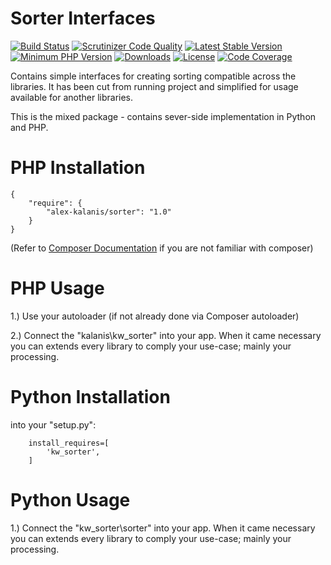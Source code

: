 Sorter Interfaces
================

[![Build Status](https://travis-ci.org/alex-kalanis/sorter.svg?branch=master)](https://travis-ci.org/alex-kalanis/sorter)
[![Scrutinizer Code Quality](https://scrutinizer-ci.com/g/alex-kalanis/sorter/badges/quality-score.png?b=master)](https://scrutinizer-ci.com/g/alex-kalanis/sorter/?branch=master)
[![Latest Stable Version](https://poser.pugx.org/alex-kalanis/sorter/v/stable.svg?v=1)](https://packagist.org/packages/alex-kalanis/sorter)
[![Minimum PHP Version](https://img.shields.io/badge/php-%3E%3D%207.3-8892BF.svg)](https://php.net/)
[![Downloads](https://img.shields.io/packagist/dt/alex-kalanis/sorter.svg?v1)](https://packagist.org/packages/alex-kalanis/sorter)
[![License](https://poser.pugx.org/alex-kalanis/sorter/license.svg?v=1)](https://packagist.org/packages/alex-kalanis/sorter)
[![Code Coverage](https://scrutinizer-ci.com/g/alex-kalanis/sorter/badges/coverage.png?b=master&v=1)](https://scrutinizer-ci.com/g/alex-kalanis/sorter/?branch=master)

Contains simple interfaces for creating sorting compatible across the libraries.
It has been cut from running project and simplified for usage available for another
libraries.

This is the mixed package - contains sever-side implementation in Python and PHP.

# PHP Installation

```
{
    "require": {
        "alex-kalanis/sorter": "1.0"
    }
}
```

(Refer to [Composer Documentation](https://github.com/composer/composer/blob/master/doc/00-intro.md#introduction) if you are not
familiar with composer)


# PHP Usage

1.) Use your autoloader (if not already done via Composer autoloader)

2.) Connect the "kalanis\kw_sorter" into your app. When it came necessary
you can extends every library to comply your use-case; mainly your processing.

# Python Installation

into your "setup.py":

```
    install_requires=[
        'kw_sorter',
    ]
```

# Python Usage

1.) Connect the "kw_sorter\sorter" into your app. When it came necessary
you can extends every library to comply your use-case; mainly your processing.
